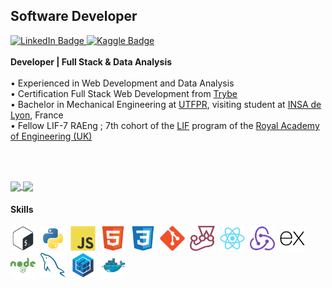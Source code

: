 ## Software Developer

<div id="badges"><!--
  <a href="https://arturovaine.github.io/portfolio/" target="_blank">
    <img src="https://img.shields.io/badge/Portfolio-navy?style=for-the-badge&logo=Github&logoColor=white" alt="Portfolio Badge"/>
  </a>-->
   <a href="https://www.linkedin.com/in/arturovaine/" target="_blank">
    <img src="https://img.shields.io/badge/LinkedIn-blue?style=for-the-badge&logo=linkedin&logoColor=white" alt="LinkedIn Badge"/>
  </a>
  <a href="https://www.kaggle.com/arturovainecwb" target="_blank">
    <img src="https://img.shields.io/badge/Kaggle-blue?style=for-the-badge&logo=kaggle&logoColor=white" alt="Kaggle Badge"/>
  </a>
</div>

<!--
[![GitHub Streak](http://github-readme-streak-stats.herokuapp.com?user=samuelfuchs&theme=dark&background=000000)](https://git.io/streak-stats)
[![Top Langs](https://github-readme-stats.vercel.app/api/top-langs/?username=samuelfuchs&layout=compact&theme=vision-friendly-dark)](https://github.com/anuraghazra/github-readme-stats)
-->
<br />
<b> Developer | Full Stack & Data Analysis</b>
<br /><br />
• Experienced in Web Development and Data Analysis<br/>
• Certification Full Stack Web Development from <a href="https://www.betrybe.com/" target="_blank">Trybe</a><br/>
• Bachelor in Mechanical Engineering at <a href="http://www.utfpr.edu.br/" target="_blank">UTFPR</a>, visiting student at <a href="https://www.insa-lyon.fr/en/" target="_blank">INSA de Lyon</a>, France<br/>
• Fellow LIF-7 RAEng ; 7th cohort of the <a href="https://innovators.raeng.org.uk" target="_blank">LIF</a> program of the <a href="https://raeng.org.uk/" target="_blank">Royal Academy of Engineering (UK)</a><br/>
 
 <br /> <br />
 
 <a href="https://github.com/anuraghazra/github-readme-stats">
  <img src="https://github-readme-stats.vercel.app/api?username=arturovaine&include_all_commits=false&count_private=true&layout=compact&theme=dark&show_icons=true" height="180em" align="center" />
</a>
<a href="https://github.com/anuraghazra/github-readme-stats">
  <img src="https://github-readme-stats.vercel.app/api/top-langs/?username=arturovaine&layout=compact&theme=dark&show_icons=true" height="180em" align="center" />
</a>

<!-- #### Technologies in which I'm continuously improving my skills: -->
#### Skills

<div>
<img src="https://github.com/devicons/devicon/blob/master/icons/bash/bash-original.svg" title="Bash" alt="Bash" width="40" height="40"/>&nbsp;
  <img src="https://github.com/devicons/devicon/blob/master/icons/python/python-original.svg" title="python" alt="python" width="40" height="40"/>&nbsp;
  <img src="https://github.com/devicons/devicon/blob/master/icons/javascript/javascript-original.svg" title="JavaScript" alt="JavaScript" width="40" height="40"/>&nbsp;
  <img src="https://github.com/devicons/devicon/blob/master/icons/html5/html5-original.svg" title="HTML5" alt="HTML" width="40" height="40"/>&nbsp;
  <img src="https://github.com/devicons/devicon/blob/master/icons/css3/css3-original.svg"  title="CSS3" alt="CSS" width="40" height="40"/>&nbsp;
  <img src="https://github.com/devicons/devicon/blob/master/icons/git/git-original.svg" title="Git" alt="Git" width="40" height="40"/>&nbsp;
  <img src="https://github.com/devicons/devicon/blob/master/icons/jest/jest-plain.svg" title="Jest" alt="Jest" width="40" height="40"/>&nbsp;
   <img src="https://github.com/devicons/devicon/blob/master/icons/react/react-original.svg" title="React" alt="React" width="40" height="40"/>&nbsp;
  <img src="https://github.com/devicons/devicon/blob/master/icons/redux/redux-original.svg" title="Redux" alt="Redux " width="40" height="40"/>&nbsp;
  <img src="https://github.com/devicons/devicon/blob/master/icons/express/express-original.svg" title="Express" alt="Express" width="40" height="40"/>&nbsp;
  <img src="https://github.com/devicons/devicon/blob/master/icons/nodejs/nodejs-plain-wordmark.svg" title="NodeJS" alt="NodeJS" width="40" height="40"/>&nbsp;
  <img src="https://github.com/devicons/devicon/blob/master/icons/mysql/mysql-original.svg" title="MySQL" alt="MySQL" width="40" height="40"/>&nbsp;
  <img src="https://github.com/devicons/devicon/blob/master/icons/sequelize/sequelize-original.svg" title="Sequelize" alt="Sequelize" width="40" height="40"/>&nbsp;
  <img src="https://github.com/devicons/devicon/blob/master/icons/docker/docker-original.svg" title="Docker" alt="Docker" width="40" height="40"/>&nbsp;
  
<br/>

</div>

<!--
##### Developer Web Full Stack | Certification Course <a href="https://www.betrybe.com/" target="_blank">Trybe</a>
<a href="https://www.betrybe.com/" alt="Trybe" rel="nofollow"><img align="left" src="https://theme.zdassets.com/theme_assets/9633455/9814df697eaf49815d7df109110815ff887b3457.png" style="width:80px;"></a><br><br>
<br>

![codewars](https://www.codewars.com/users/arturovaine/badges/small)
“The most advanced application of technology is not necessarily the same as the application of the most advanced technology.” Fred Forchheimer 
In 2021 I joined the 7th cohort of LIF programme at the Royal Academy of Engineering (RAEng), United Kingdom's academy founded in 1976. "LIF is a training and mentoring course for leading technology entrepreneurs from Newton Fund partner countries. It is run by the RAEng in partnership with local organisations." I have been selected from a competitive field of applicants based on the novelty, technical credibility and commercial potential of the submited innovation and its potential to make a positive contribution to social and economic development.
-->
